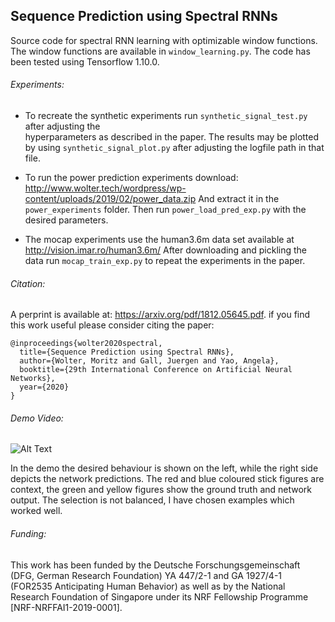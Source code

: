 Sequence Prediction using Spectral RNNs
------------------------------------
Source code for spectral RNN learning with optimizable window functions.
The window functions are available in `window_learning.py`.
The code has been tested using Tensorflow 1.10.0.

###### Experiments:

 - To recreate the synthetic experiments run `synthetic_signal_test.py` after adjusting the   
   hyperparameters as described in the paper.
   The results may be plotted by using `synthetic_signal_plot.py` after adjusting the logfile path in that file.

 - To run the power prediction experiments download:
   http://www.wolter.tech/wordpress/wp-content/uploads/2019/02/power_data.zip
   And extract it in the `power_experiments` folder. Then run `power_load_pred_exp.py`
   with the desired parameters.

 - The mocap experiments use the human3.6m data set available at
   http://vision.imar.ro/human3.6m/
   After downloading and pickling the data run `mocap_train_exp.py` to repeat the experiments
   in the paper.
 

###### Citation:
A perprint is available at: https://arxiv.org/pdf/1812.05645.pdf. if you find this work useful please consider citing the paper:
```
@inproceedings{wolter2020spectral,
  title={Sequence Prediction using Spectral RNNs},
  author={Wolter, Moritz and Gall, Juergen and Yao, Angela},
  booktitle={29th International Conference on Artificial Neural Networks},
  year={2020}
}
```

###### Demo Video:
![Alt Text](demo.gif)

In the demo the desired behaviour is shown on the left, while the right side depicts the network predictions.
The red and blue coloured stick figures are context, the green and yellow figures show the ground truth and 
network output. The selection is not balanced, I have chosen examples which worked well.

###### Funding:
This work has been funded by the Deutsche Forschungsgemeinschaft (DFG, German Research Foundation) YA 447/2-1 and GA 1927/4-1 (FOR2535 Anticipating Human Behavior) as well as by the National Research Foundation of Singapore under its NRF Fellowship Programme [NRF-NRFFAI1-2019-0001].
